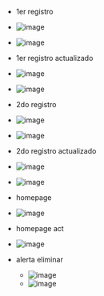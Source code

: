- 1er registro
- ![image](https://github.com/user-attachments/assets/d5e3730d-084d-418a-9380-c786738dd88b)
- ![image](https://github.com/user-attachments/assets/07209a08-31f3-4715-b9da-8513dadaf0fb)
- 1er registro actualizado
- ![image](https://github.com/user-attachments/assets/79023106-61d9-4597-bbd1-640b9a757677)
- ![image](https://github.com/user-attachments/assets/ada0609d-08ef-4915-b67f-f3594332cc38)

 
- 2do registro
- ![image](https://github.com/user-attachments/assets/cab815b1-abad-42d0-8755-9c72db094c58)
- ![image](https://github.com/user-attachments/assets/f403cb07-7384-46a3-9c05-32fdd7fa64ad)
- 2do registro actualizado
- ![image](https://github.com/user-attachments/assets/f12fb4be-52eb-490f-8d49-a4c575d2a2bb)
- ![image](https://github.com/user-attachments/assets/d4e213c5-ddce-40d1-91ba-e32b8c9fd417)

- homepage
- ![image](https://github.com/user-attachments/assets/33101271-2a18-4f11-b805-aa46d9488ed0)
- homepage act
- ![image](https://github.com/user-attachments/assets/873ae598-66ed-4aa0-9365-7c142ccc3b95)

 - alerta eliminar
   - ![image](https://github.com/user-attachments/assets/a1526768-9cda-46f5-91d7-01879c21af9b)
   -  ![image](https://github.com/user-attachments/assets/76bbdd68-cd1d-418a-8de3-41d0e4a2c5a4)
   
